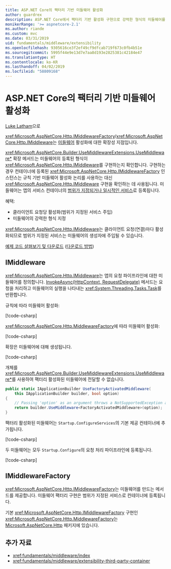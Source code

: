 ```yaml
---
title: ASP.NET Core의 팩터리 기반 미들웨어 활성화
author: guardrex
description: ASP.NET Core에서 팩터리 기반 활성화 구현으로 강력한 형식의 미들웨어를 사용하는 방법을 알아봅니다.
monikerRange: '>= aspnetcore-2.1'
ms.author: riande
ms.custom: mvc
ms.date: 03/31/2019
uid: fundamentals/middleware/extensibility
ms.openlocfilehash: 9305616ce3f2ef49cf9dfcab719f673c0fb4b51e
ms.sourcegitcommit: 5995f44e9e13d7e7aa8d193e2825381c42184e47
ms.translationtype: HT
ms.contentlocale: ko-KR
ms.lasthandoff: 04/02/2019
ms.locfileid: "58809168"
---
```

# <a name="factory-based-middleware-activation-in-aspnet-core"></a>ASP.NET Core의 팩터리 기반 미들웨어 활성화

[Luke Latham](https://github.com/guardrex)으로

<xref:Microsoft.AspNetCore.Http.IMiddlewareFactory>/<xref:Microsoft.AspNetCore.Http.IMiddleware>는 [미들웨어](xref:fundamentals/middleware/index) 활성화에 대한 확장성 지점입니다.

<xref:Microsoft.AspNetCore.Builder.UseMiddlewareExtensions.UseMiddleware*> 확장 메서드는 미들웨어의 등록된 형식이 <xref:Microsoft.AspNetCore.Http.IMiddleware>를 구현하는지 확인합니다. 구현하는 경우 컨테이너에 등록된 <xref:Microsoft.AspNetCore.Http.IMiddlewareFactory> 인스턴스는 규칙 기반 미들웨어 활성화 논리를 사용하는 대신 <xref:Microsoft.AspNetCore.Http.IMiddleware> 구현을 확인하는 데 사용됩니다. 미들웨어는 앱의 서비스 컨테이너의 [범위가 지정되거나 일시적인 서비스](xref:fundamentals/dependency-injection#service-lifetimes)로 등록됩니다.

혜택:

* 클라이언트 요청당 활성화(범위가 지정된 서비스 주입)
* 미들웨어의 강력한 형식 지정

<xref:Microsoft.AspNetCore.Http.IMiddleware>는 클라이언트 요청(연결)마다 활성화되므로 범위가 지정된 서비스는 미들웨어의 생성자에 주입될 수 있습니다.

[예제 코드 살펴보기 및 다운로드](https://github.com/aspnet/Docs/tree/master/aspnetcore/fundamentals/middleware/extensibility/samples) ([다운로드 방법](xref:index#how-to-download-a-sample))

## <a name="imiddleware"></a>IMiddleware

<xref:Microsoft.AspNetCore.Http.IMiddleware>는 앱의 요청 파이프라인에 대한 미들웨어를 정의합니다. [InvokeAsync(HttpContext, RequestDelegate)](xref:Microsoft.AspNetCore.Http.IMiddleware.InvokeAsync*) 메서드는 요청을 처리하고 미들웨어의 실행을 나타내는 <xref:System.Threading.Tasks.Task>를 반환합니다.

규칙에 따라 미들웨어 활성화:

[!code-csharp[](extensibility/samples/2.x/MiddlewareExtensibilitySample/Middleware/ConventionalMiddleware.cs?name=snippet1)]

<xref:Microsoft.AspNetCore.Http.MiddlewareFactory>에 따라 미들웨어 활성화:

[!code-csharp[](extensibility/samples/2.x/MiddlewareExtensibilitySample/Middleware/FactoryActivatedMiddleware.cs?name=snippet1)]

확장은 미들웨어에 대해 생성됩니다.

[!code-csharp[](extensibility/samples/2.x/MiddlewareExtensibilitySample/Middleware/MiddlewareExtensions.cs?name=snippet1)]

개체를 <xref:Microsoft.AspNetCore.Builder.UseMiddlewareExtensions.UseMiddleware*>를 사용하여 팩터리 활성화된 미들웨어에 전달할 수 없습니다.

```csharp
public static IApplicationBuilder UseFactoryActivatedMiddleware(
    this IApplicationBuilder builder, bool option)
{
    // Passing 'option' as an argument throws a NotSupportedException at runtime.
    return builder.UseMiddleware<FactoryActivatedMiddleware>(option);
}
```

팩터리 활성화된 미들웨어는 `Startup.ConfigureServices`의 기본 제공 컨테이너에 추가됩니다.

[!code-csharp[](extensibility/samples/2.x/MiddlewareExtensibilitySample/Startup.cs?name=snippet1&highlight=6)]

두 미들웨어는 모두 `Startup.Configure`의 요청 처리 파이프라인에 등록됩니다.

[!code-csharp[](extensibility/samples/2.x/MiddlewareExtensibilitySample/Startup.cs?name=snippet2&highlight=13-14)]

## <a name="imiddlewarefactory"></a>IMiddlewareFactory

<xref:Microsoft.AspNetCore.Http.IMiddlewareFactory>는 미들웨어를 만드는 메서드를 제공합니다. 미들웨어 팩터리 구현은 범위가 지정된 서비스로 컨테이너에 등록됩니다.

기본 <xref:Microsoft.AspNetCore.Http.IMiddlewareFactory> 구현인 <xref:Microsoft.AspNetCore.Http.MiddlewareFactory>는 [Microsoft.AspNetCore.Http](https://www.nuget.org/packages/Microsoft.AspNetCore.Http/) 패키지에 있습니다.

## <a name="additional-resources"></a>추가 자료

* <xref:fundamentals/middleware/index>
* <xref:fundamentals/middleware/extensibility-third-party-container>
